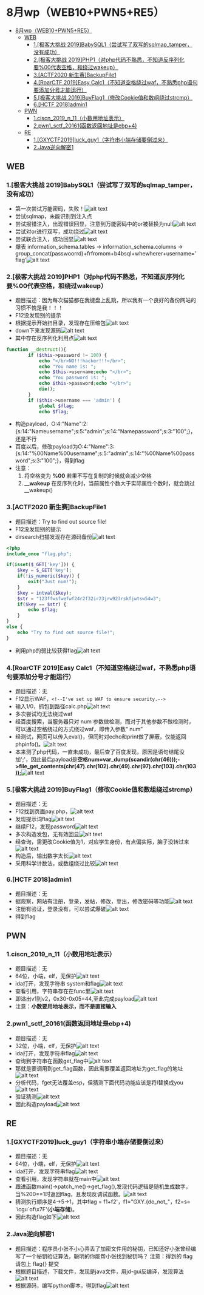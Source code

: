 # 8月wp（WEB10+PWN5+RE5）

- [8月wp（WEB10+PWN5+RE5）](#8月wpweb10pwn5re5)
  - [WEB](#web)
    - [1.\[极客大挑战 2019\]BabySQL1（尝试写了双写的sqlmap\_tamper，没有成功）](#1极客大挑战-2019babysql1尝试写了双写的sqlmap_tamper没有成功)
    - [2.\[极客大挑战 2019\]PHP1（对php代码不熟悉，不知道反序列化要%00代表空格，和绕过wakeup）](#2极客大挑战-2019php1对php代码不熟悉不知道反序列化要00代表空格和绕过wakeup)
    - [3.\[ACTF2020 新生赛\]BackupFile1](#3actf2020-新生赛backupfile1)
    - [4.\[RoarCTF 2019\]Easy Calc1（不知道空格绕过waf，不熟悉php语句要添加分号才能运行）](#4roarctf-2019easy-calc1不知道空格绕过waf不熟悉php语句要添加分号才能运行)
    - [5.\[极客大挑战 2019\]BuyFlag1（修改Cookie值和数组绕过strcmp）](#5极客大挑战-2019buyflag1修改cookie值和数组绕过strcmp)
    - [6.\[HCTF 2018\]admin1](#6hctf-2018admin1)
  - [PWN](#pwn)
    - [1.ciscn\_2019\_n\_11（小数用地址表示）](#1ciscn_2019_n_11小数用地址表示)
    - [2.pwn1\_sctf\_20161(函数返回地址是ebp+4)](#2pwn1_sctf_20161函数返回地址是ebp4)
  - [RE](#re)
    - [1.\[GXYCTF2019\]luck\_guy1（字符串小端存储要倒过来）](#1gxyctf2019luck_guy1字符串小端存储要倒过来)
    - [2.Java逆向解密1](#2java逆向解密1)


## WEB

### 1.[极客大挑战 2019]BabySQL1（尝试写了双写的sqlmap_tamper，没有成功）

- 第一次尝试万能密码，失败！![alt text](图片/QQ20250814-141530.png)
- 尝试sqlmap，未能识别到注入点
- 尝试报错注入，出现错误回显，注意到万能密码中的or被替换为null![alt text](图片/QQ20250814-141451.png)
- 尝试对or进行双写，成功绕过![alt text](图片/QQ20250814-141800.png)
- 尝试联合注入，成功回显![alt text](图片/QQ20250814-145238.png)
- 爆表 information_schema.tables -> information_schema.columns -> group_concat(passwoorrd)+frfromom+b4bsql+whewherer+username='flag'![alt text](图片/QQ20250814-151940.png)

### 2.[极客大挑战 2019]PHP1（对php代码不熟悉，不知道反序列化要%00代表空格，和绕过wakeup）

- 题目描述：因为每次猫猫都在我键盘上乱跳，所以我有一个良好的备份网站的习惯不愧是我！！！
- F12没发现别的提示
- 根据提示开始扫目录，发现存在压缩包![alt text](图片/QQ20250814-152915.png)
- down下来发现源码![alt text](图片/QQ20250814-153159.png)
- 其中存在反序列化利用点![alt text](图片/QQ20250814-153559.png)

```php
function __destruct(){
        if ($this->password != 100) {
            echo "</br>NO!!!hacker!!!</br>";
            echo "You name is: ";
            echo $this->username;echo "</br>";
            echo "You password is: ";
            echo $this->password;echo "</br>";
            die();
        }
        if ($this->username === 'admin') {
            global $flag;
            echo $flag;
```

- 构造payload，O:4:"Name":2:{s:14:"Nameusername";s:5:"admin";s:14:"Namepassword";s:3:"100";}，还是不行
- 百度以后，修改payload为O:4:"Name":3:{s:14:"%00Name%00username";s:5:"admin";s:14:"%00Name%00password";s:3:"100";}，得到flag
- 注意：
  1. 将空格变为 **%00** 若果不写在复制的时候就会减少空格
  2. **__wakeup**  在反序列化时，当前属性个数大于实际属性个数时，就会跳过__wakeup()

### 3.[ACTF2020 新生赛]BackupFile1

- 题目描述：Try to find out source file!
- F12没发现别的提示
- dirsearch扫描发现存在源码备份![alt text](图片/QQ20250814-161740.png)

```php
<?php
include_once "flag.php";

if(isset($_GET['key'])) {
    $key = $_GET['key'];
    if(!is_numeric($key)) {
        exit("Just num!");
    }
    $key = intval($key);
    $str = "123ffwsfwefwf24r2f32ir23jrw923rskfjwtsw54w3";
    if($key == $str) {
        echo $flag;
    }
}
else {
    echo "Try to find out source file!";
}
```

- 利用php的弱比较获得flag![alt text](图片/QQ20250814-162437.png)

### 4.[RoarCTF 2019]Easy Calc1（不知道空格绕过waf，不熟悉php语句要添加分号才能运行）

- 题目描述：无
- F12显示WAF，`<!--I've set up WAF to ensure security.-->`
- 输入1/0，抓包到路径calc.php![alt text](图片/QQ20250814-173837.png)
- 多次尝试均无法绕过waf
- 经百度搜索，当服务器只对 num 参数做检测，而对于其他参数不做检测时，可以通过空格绕过的方式绕过waf，即传入参数“ num”
- 经测试，网页可以传入eval()，但同时对echo和print做了屏蔽，仅能返回phpinfo()。![alt text](图片/QQ20250815-091146.png)
- 本来测了php代码，一直未成功，最后查了百度发现，原因是语句结尾没加';'，因此最后payload是**空格num=var_dump(scandir(chr(46)));->file_get_contents(chr(47).chr(102).chr(49).chr(97).chr(103).chr(103));**![alt text](图片/QQ20250815-091615.png)

### 5.[极客大挑战 2019]BuyFlag1（修改Cookie值和数组绕过strcmp）

- 题目描述：无
- F12找到页面pay.php，![alt text](图片/QQ20250816-143551.png)
- 发现提示词flag![alt text](图片/QQ20250816-143648.png)
- 继续F12，发现password![alt text](图片/QQ20250816-143913.png)
- 多次构造发包，无有效回显![alt text](图片/QQ20250816-145814.png)
- 经查询，需更改Cookie值为1，对应学生身份，有点偏实际，脑子没转过来![alt text](图片/QQ20250816-150135.png)
- 构造后，输出数字太长![alt text](图片/QQ20250816-150223.png)
- 采用科学计数法，或数组绕过比较![alt text](图片/QQ20250816-150322.png)

### 6.[HCTF 2018]admin1

- 题目描述：无
- 据观察，网站有注册，登录，发帖，修改，登出，修改密码等功能![alt text](图片/QQ20250816-151231.png)
- 注册有验证，登录没有，可以尝试爆破![alt text](图片/QQ20250816-162859.png)
- 得到flag

## PWN

### 1.ciscn_2019_n_11（小数用地址表示）

- 题目描述：无
- 64位，小端，elf，无保护![alt text](图片/QQ20250815-092837.png)
- ida打开，发现字符串 system和flag![alt text](图片/QQ20250815-093326.png)
- 查看引用，字符串存在在func里![alt text](图片/QQ20250815-093531.png)
- 即溢出v1到v2，0x30-0x05=44,至此完成payload![alt text](图片/QQ20250815-095420.png)
- 注意：**小数要用地址表示，而不是直接输入**

### 2.pwn1_sctf_20161(函数返回地址是ebp+4)

- 题目描述：无
- 32位，小端，elf，无保护![alt text](图片/QQ20250818-170217.png)
- ida打开，发现字符串flag![alt text](图片/QQ20250818-170546.png)
- 查询到字符串在函数get_flag中![alt text](图片/QQ20250818-170717.png)
- 那就是要调用到get_flag函数，因此需要覆盖返回地址为get_flag的地址![alt text](图片/QQ20250818-172220.png)
- 分析代码，fget无法覆盖esp，但猜测下面代码功能应该是将I替换成you![alt text](图片/QQ20250819-173643.png)
- 验证猜测![alt text](图片/QQ20250819-174450.png)
- 因此构造payload![alt text](图片/QQ20250819-175629.png)

## RE

### 1.[GXYCTF2019]luck_guy1（字符串小端存储要倒过来）

- 题目描述：无
- 64位，小端，elf，无保护![alt text](图片/QQ20250815-095955.png)
- ida打开，发现字符串flag![alt text](图片/QQ20250815-100108.png)
- 查看引用，发现字符串就在main中![alt text](图片/QQ20250815-100152.png)
- 跟进函数main()->patch_me()->get_flag(),发现代码逻辑是随机生成数字，当%200==1时返回flag，且发现反调试函数。![alt text](图片/QQ20250815-100751.png)
- 猜测执行顺序是4->5->1，其中flag = f1+f2'，f1="GXY.{do_not_"，f2=s= 'icgu`of\x7F'(**小端存储**)。
- 因此构造flag如下![alt text](图片/QQ20250815-103426.png)

### 2.Java逆向解密1

- 题目描述：程序员小张不小心弄丢了加密文件用的秘钥，已知还好小张曾经编写了一个秘钥验证算法，聪明的你能帮小张找到秘钥吗？ 注意：得到的 flag 请包上 flag{} 提交
- 根据题目描述，下载文件，发现是java文件，用jd-gui反编译，发现算法![alt text](图片/QQ20250818-164138.png)
- 根据源码，编写python脚本，得到flag![alt text](图片/QQ20250818-165704.png)
